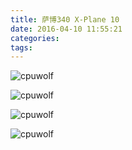 ```yaml
---
title: 萨博340 X-Plane 10
date: 2016-04-10 11:55:21
categories:
tags:
---
```



![cpuwolf](/images/data/attachment/201604/10/195347ojik6klmvtwh6kwl.jpg)

![cpuwolf](/images/data/attachment/201604/10/195402im3y1a4gmcgyfxjy.jpg)

![cpuwolf](/images/data/attachment/201604/10/195429zfvl6a3295lsbzqn.jpg)

![cpuwolf](/images/data/attachment/201604/10/195444t19c0k72ybaaz2iy.jpg)

